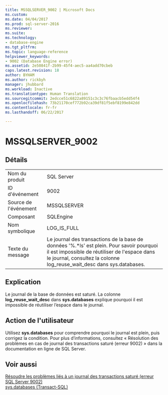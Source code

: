 ```yaml
---
title: MSSQLSERVER_9002 | Microsoft Docs
ms.custom: 
ms.date: 04/04/2017
ms.prod: sql-server-2016
ms.reviewer: 
ms.suite: 
ms.technology:
- database-engine
ms.tgt_pltfrm: 
ms.topic: language-reference
helpviewer_keywords:
- 9002 (Database Engine error)
ms.assetid: 2e50841f-2b99-45f4-aec5-aa4add70cbeb
caps.latest.revision: 18
author: BYHAM
ms.author: rickbyh
manager: jhubbard
ms.workload: Inactive
ms.translationtype: Human Translation
ms.sourcegitcommit: 2edcce51c6822a89151c3c3c76fbaacb5edd54f4
ms.openlocfilehash: 73b21170cef772b92ca39df81f5ebf8199e842dd
ms.contentlocale: fr-fr
ms.lasthandoff: 06/22/2017

---
```

# <a name="mssqlserver9002"></a>MSSQLSERVER_9002
  
## <a name="details"></a>Détails  
  
|||  
|-|-|  
|Nom du produit|SQL Server|  
|ID d'événement|9002|  
|Source de l'événement|MSSQLSERVER|  
|Composant|SQLEngine|  
|Nom symbolique|LOG_IS_FULL|  
|Texte du message|Le journal des transactions de la base de données '%.*ls' est plein. Pour savoir pourquoi il est impossible de réutiliser de l'espace dans le journal, consultez la colonne log_reuse_wait_desc dans sys.databases.|  
  
## <a name="explanation"></a>Explication  
Le journal de la base de données est saturé. La colonne **log_reuse_wait_desc** dans **sys.databases** explique pourquoi il est impossible de réutiliser l’espace dans le journal.  
  
## <a name="user-action"></a>Action de l'utilisateur  
Utilisez **sys.databases** pour comprendre pourquoi le journal est plein, puis corrigez la condition. Pour plus d’informations, consultez « Résolution des problèmes en cas de journal des transactions saturé (erreur 9002) » dans la documentation en ligne de SQL Server.  
  
## <a name="see-also"></a>Voir aussi  
[Résoudre les problèmes liés à un journal des transactions saturé &#40;erreur SQL Server 9002&#41;](~/relational-databases/logs/troubleshoot-a-full-transaction-log-sql-server-error-9002.md)  
[sys.databases &#40;Transact-SQL&#41;](~/relational-databases/system-catalog-views/sys-databases-transact-sql.md)  
  

